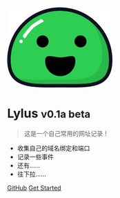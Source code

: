 ![logo](_media/icon.svg)

# Lylus <small>v0.1a beta</small>

> 这是一个自己常用的网址记录！

* 收集自己的域名绑定和端口
* 记录一些事件
* 还有......
* 往下拉......

[GitHub](https://github.com/lylus/gitbook/)
[Get Started](#lylus-book)
